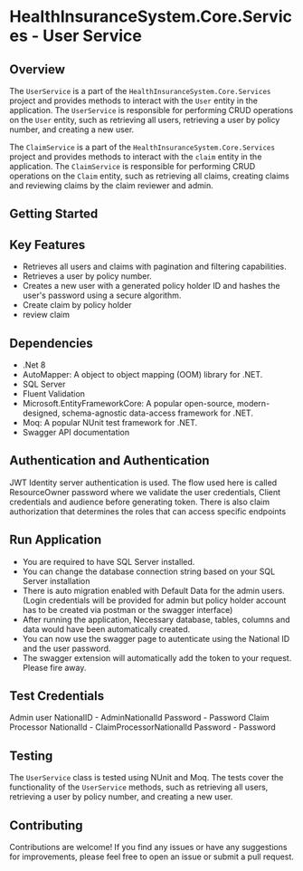 # HealthInsuranceSystem.Core.Services - User Service

## Overview
The `UserService` is a part of the `HealthInsuranceSystem.Core.Services` project and provides methods to interact with the `User` entity in the application. The `UserService` is responsible for performing CRUD operations on the `User` entity, such as retrieving all users, retrieving a user by policy number, and creating a new user.

The `ClaimService` is a part of the `HealthInsuranceSystem.Core.Services` project and provides methods to interact with the `claim` entity in the application. The `ClaimService` is responsible for performing CRUD operations on the `Claim` entity, such as retrieving all claims, creating claims and reviewing claims by the claim reviewer and admin.

## Getting Started

## Key Features
- Retrieves all users and claims with pagination and filtering capabilities.
- Retrieves a user by policy number.
- Creates a new user with a generated policy holder ID and hashes the user's password using a secure algorithm.
- Create claim by policy holder
- review claim

## Dependencies
- .Net 8
- AutoMapper: A object to object mapping (OOM) library for .NET.
- SQL Server
- Fluent Validation
- Microsoft.EntityFrameworkCore: A popular open-source, modern-designed, schema-agnostic data-access framework for .NET.
- Moq: A popular NUnit test framework for .NET.
- Swagger API documentation

## Authentication and Authentication
JWT Identity server authentication is used. The flow used here is called ResourceOwner password where we validate the user credentials, Client credentials and audience before generating token.
There is also claim authorization that determines the roles that can access specific endpoints

## Run Application
- You are required to have SQL Server installed. 
- You can change the database connection string based on your SQL Server installation
- There is auto migration enabled with Default Data for the admin users. (Login credentials will be provided for admin but policy holder account has to be created via postman or the swagger interface)
- After running the application, Necessary database, tables, columns and data would have been automatically created.
- You can now use the swagger page to autenticate using the National ID and the user password.
- The swagger extension will automatically add the token to your request. Please fire away.

## Test Credentials
Admin user
  NationalID - AdminNationalId
  Password - Password
Claim Processor
  NationalId - ClaimProcessorNationalId
  Password - Password

## Testing
The `UserService` class is tested using NUnit and Moq. The tests cover the functionality of the `UserService` methods, such as retrieving all users, retrieving a user by policy number, and creating a new user.

## Contributing
Contributions are welcome! If you find any issues or have any suggestions for improvements, please feel free to open an issue or submit a pull request.
